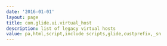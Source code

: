 ```yaml
---
date: '2016-01-01'
layout: page
title: com.glide.ui.virtual_host
description: list of legacy virtual hosts
value: pa,html,script,include scripts,glide,custprefix,_sn 
---
```

